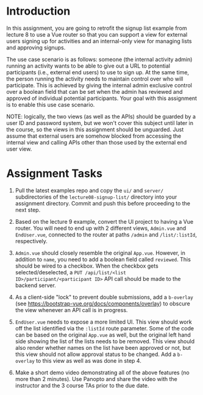 # Introduction

In this assignment, you are going to retrofit the signup list example from lecture 8 to use a Vue router so that you can support a view for external users signing up for activities and an internal-only view for managing lists and approving signups. 

The use case scenario is as follows: someone (the internal activity admin) running an activity wants to be able to give out a URL to potential participants (i.e., external end users) to use to sign up. At the same time, the person running the activity needs to maintain control over who will participate. This is achieved by giving the internal admin exclusive control over a boolean field that can be set when the admin has reviewed and approved of individual potential participants. Your goal with this assignment is to enable this use case scenario.

NOTE: logically, the two views (as well as the APIs) should be guarded by a user ID and password system, but we won't cover this subject until later in the course, so the views in this assignment should be unguarded. Just assume that external users are somehow blocked from accessing the internal view and calling APIs other than those used by the external end user view.

# Assignment Tasks

1. Pull the latest examples repo and copy the `ui/` and `server/` subdirectories of the `lecture08-signup-list/` directory into your assignment directory. Commit and push this before proceeding to the next step.

2. Based on the lecture 9 example, convert the UI project to having a Vue router. You will need to end up with 2 different views, `Admin.vue` and `EndUser.vue`, connected to the router at paths `/admin` and `/list/:listId`, respectively.

3. `Admin.vue` should closely resemble the original `App.vue`. However, in addition to `name`, you need to add a boolean field called `reviewed`. This should be wired to a checkbox. When the checkbox gets selected/deselected, a `PUT /api/list/<list ID>/participant/<participant ID>` API call should be made to the backend server.

4. As a client-side "lock" to prevent double submissions, add a `b-overlay` (see https://bootstrap-vue.org/docs/components/overlay) to obscure the view whenever an API call is in progress.

5. `EndUser.vue` needs to expose a more limited UI. This view should work off the list identified via the `:listId` route parameter. Some of the code can be based on the original `App.vue` as well, but the original left hand side showing the list of the lists needs to be removed. This view should also render whether names on the list have been approved or not, but this view should not allow approval status to be changed. Add a `b-overlay` to this view as well as was done in step 4.

6. Make a short demo video demonstrating all of the above features (no more than 2 minutes). Use Panopto and share the video with the instructor and the 3 course TAs prior to the due date.
